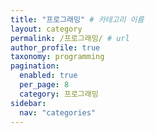 ```yaml
---
title: "프로그래밍" # 카테고리 이름
layout: category
permalink: /프로그래밍/ # url
author_profile: true
taxonomy: programming
pagination:
  enabled: true
  per_page: 8
  category: 프로그래밍
sidebar:
  nav: "categories"
---
```

